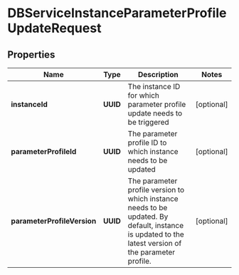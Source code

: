 

# DBServiceInstanceParameterProfileUpdateRequest


## Properties

Name | Type | Description | Notes
------------ | ------------- | ------------- | -------------
**instanceId** | **UUID** | The instance ID for which parameter profile update needs to be triggered |  [optional]
**parameterProfileId** | **UUID** | The parameter profile ID to which instance needs to be updated |  [optional]
**parameterProfileVersion** | **UUID** | The parameter profile version to which instance needs to be updated. By default, instance is updated to the latest version of the parameter profile. |  [optional]



